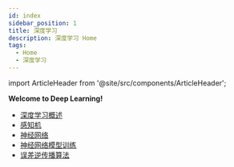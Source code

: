 ```yaml
---
id: index
sidebar_position: 1
title: 深度学习
description: 深度学习 Home
tags:
  - Home
  - 深度学习
---
```


import ArticleHeader from '@site/src/components/ArticleHeader';

<ArticleHeader path="/dl/" updatedAt="2023年12月04日" />

**Welcome to Deep Learning!**

- [深度学习概述](overview)
- [感知机](perceptron)
- [神经网络](ann)
- [神经网络模型训练](ann-learning)
- [误差逆传播算法](bp)